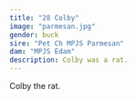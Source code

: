 ```yaml
---
title: "28 Colby"
image: "parmesan.jpg"
gender: buck
sire: "Pet Ch MPJS Parmesan"
dam: "MPJS Edam"
description: Colby was a rat.
---
```


Colby the rat.